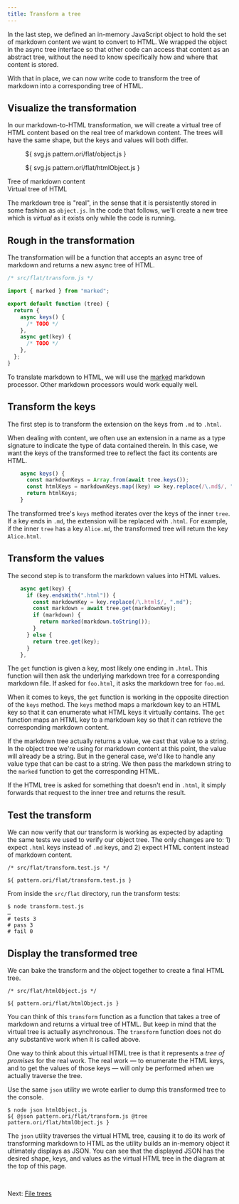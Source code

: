```yaml
---
title: Transform a tree
---
```


In the last step, we defined an in-memory JavaScript object to hold the set of markdown content we want to convert to HTML. We wrapped the object in the async tree interface so that other code can access that content as an abstract tree, without the need to know specifically how and where that content is stored.

With that in place, we can now write code to transform the tree of markdown into a corresponding tree of HTML.

## Visualize the transformation

In our markdown-to-HTML transformation, we will create a virtual tree of HTML content based on the real tree of markdown content. The trees will have the same shape, but the keys and values will both differ.

<div class="sideBySide split2to3">
  <figure>
    ${ svg.js pattern.ori/flat/object.js }
  </figure>
  <figure>
    ${ svg.js pattern.ori/flat/htmlObject.js }
  </figure>
  <figcaption>Tree of markdown content</figcaption>
  <figcaption>Virtual tree of HTML</figcaption>
</div>

The markdown tree is "real", in the sense that it is persistently stored in some fashion as `object.js`. In the code that follows, we'll create a new tree which is _virtual_ as it exists only while the code is running.

## Rough in the transformation

The transformation will be a function that accepts an async tree of markdown and returns a new async tree of HTML.

```js
/* src/flat/transform.js */

import { marked } from "marked";

export default function (tree) {
  return {
    async keys() {
      /* TODO */
    },
    async get(key) {
      /* TODO */
    },
  };
}
```

To translate markdown to HTML, we will use the [marked](https://github.com/markedjs/marked) markdown processor. Other markdown processors would work equally well.

## Transform the keys

The first step is to transform the extension on the keys from `.md` to `.html`.

When dealing with content, we often use an extension in a name as a type signature to indicate the type of data contained therein. In this case, we want the keys of the transformed tree to reflect the fact its contents are HTML.

```js
    async keys() {
      const markdownKeys = Array.from(await tree.keys());
      const htmlKeys = markdownKeys.map((key) => key.replace(/\.md$/, ".html"));
      return htmlKeys;
    }
```

The transformed tree's `keys` method iterates over the keys of the inner `tree`. If a key ends in `.md`, the extension will be replaced with `.html`. For example, if the inner `tree` has a key `Alice.md`, the transformed tree will return the key `Alice.html`.

## Transform the values

The second step is to transform the markdown values into HTML values.

```js
    async get(key) {
      if (key.endsWith(".html")) {
        const markdownKey = key.replace(/\.html$/, ".md");
        const markdown = await tree.get(markdownKey);
        if (markdown) {
          return marked(markdown.toString());
        }
      } else {
        return tree.get(key);
      }
    },
```

The `get` function is given a key, most likely one ending in `.html`. This function will then ask the underlying markdown tree for a corresponding markdown file. If asked for `foo.html`, it asks the markdown tree for `foo.md`.

When it comes to keys, the `get` function is working in the opposite direction of the `keys` method. The `keys` method maps a markdown key to an HTML key so that it can enumerate what HTML keys it virtually contains. The `get` function maps an HTML key to a markdown key so that it can retrieve the corresponding markdown content.

If the markdown tree actually returns a value, we cast that value to a string. In the object tree we're using for markdown content at this point, the value will already be a string. But in the general case, we'd like to handle any value type that can be cast to a string. We then pass the markdown string to the `marked` function to get the corresponding HTML.

If the HTML tree is asked for something that doesn't end in `.html`, it simply forwards that request to the inner tree and returns the result.

## Test the transform

We can now verify that our transform is working as expected by adapting the same tests we used to verify our object tree. The only changes are to: 1) expect `.html` keys instead of `.md` keys, and 2) expect HTML content instead of markdown content.

```${'js'}
/* src/flat/transform.test.js */

${ pattern.ori/flat/transform.test.js }
```

<span class="tutorialStep"></span> From inside the `src/flat` directory, run the transform tests:

```console
$ node transform.test.js
…
# tests 3
# pass 3
# fail 0
```

## Display the transformed tree

We can bake the transform and the object together to create a final HTML tree.

```${'js'}
/* src/flat/htmlObject.js */

${ pattern.ori/flat/htmlObject.js }
```

You can think of this `transform` function as a function that takes a tree of markdown and returns a virtual tree of HTML. But keep in mind that the virtual tree is actually asynchronous. The `transform` function does not do any substantive work when it is called above.

One way to think about this virtual HTML tree is that it represents a _tree of promises_ for the real work. The real work — to enumerate the HTML keys, and to get the values of those keys — will only be performed when we actually traverse the tree.

<span class="tutorialStep"></span> Use the same `json` utility we wrote earlier to dump this transformed tree to the console.

```console
$ node json htmlObject.js
${ @json pattern.ori/flat/transform.js @tree pattern.ori/flat/htmlObject.js }
```

The `json` utility traverses the virtual HTML tree, causing it to do its work of transforming markdown to HTML as the utility builds an in-memory object it ultimately displays as JSON. You can see that the displayed JSON has the desired shape, keys, and values as the virtual HTML tree in the diagram at the top of this page.

&nbsp;

Next: [File trees](FileTree.html)
